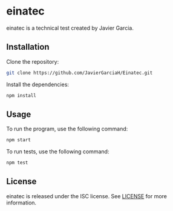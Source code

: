 # einatec

einatec is a technical test created by Javier Garcia.

## Installation

Clone the repository:

```bash
git clone https://github.com/JavierGarciaH/Einatec.git
```

Install the dependencies:

```bash
npm install
```

## Usage

To run the program, use the following command:

```bash
npm start
```

To run tests, use the following command:

```bash
npm test
```

## License

einatec is released under the ISC license. See [LICENSE](https://github.com/JavierGarciaH/Einatec/blob/master/LICENSE) for more information.
